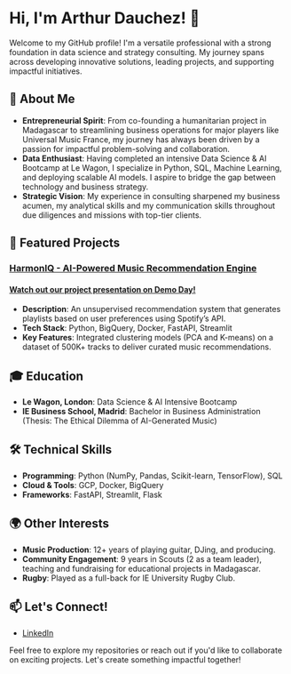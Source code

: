 # Hi, I'm Arthur Dauchez! 👋

Welcome to my GitHub profile! I'm a versatile professional with a strong foundation in data science and strategy consulting. My journey spans across developing innovative solutions, leading projects, and supporting impactful initiatives.

## 🚀 About Me

- **Entrepreneurial Spirit**: From co-founding a humanitarian project in Madagascar to streamlining business operations for major players like Universal Music France, my journey has always been driven by a passion for impactful problem-solving and collaboration.
- **Data Enthusiast**: Having completed an intensive Data Science & AI Bootcamp at Le Wagon, I specialize in Python, SQL, Machine Learning, and deploying scalable AI models. I aspire to bridge the gap between technology and business strategy.
- **Strategic Vision**: My experience in consulting sharpened my business acumen, my analytical skills and my communication skills throughout due diligences and missions with top-tier clients.

## 🌟 Featured Projects

### [HarmonIQ - AI-Powered Music Recommendation Engine](https://harmoniq-recommendation-engine.streamlit.app/)
#### [Watch out our project presentation on Demo Day!](https://lewagon.notion.site/Demo-Day-15a8924af01480babcd5d62cce2b9bea)
- **Description**: An unsupervised recommendation system that generates playlists based on user preferences using Spotify’s API.
- **Tech Stack**: Python, BigQuery, Docker, FastAPI, Streamlit
- **Key Features**: Integrated clustering models (PCA and K-means) on a dataset of 500K+ tracks to deliver curated music recommendations.

## 🎓 Education
- **Le Wagon, London**: Data Science & AI Intensive Bootcamp
- **IE Business School, Madrid**: Bachelor in Business Administration (Thesis: The Ethical Dilemma of AI-Generated Music)

## 🛠️ Technical Skills
- **Programming**: Python (NumPy, Pandas, Scikit-learn, TensorFlow), SQL
- **Cloud & Tools**: GCP, Docker, BigQuery
- **Frameworks**: FastAPI, Streamlit, Flask

## 🌍 Other Interests
- **Music Production**: 12+ years of playing guitar, DJing, and producing.
- **Community Engagement**: 9 years in Scouts (2 as a team leader), teaching and fundraising for educational projects in Madagascar.
- **Rugby**: Played as a full-back for IE University Rugby Club.

## 📫 Let's Connect!
- [LinkedIn](https://www.linkedin.com/in/arthur-dauchez-73034516b/)

Feel free to explore my repositories or reach out if you'd like to collaborate on exciting projects. Let's create something impactful together!
